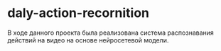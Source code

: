 # daly-action-recornition
В ходе данного проекта была реализована система распознавания действий на видео на основе нейросетевой модели.
